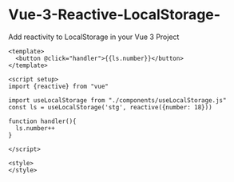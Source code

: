 # Vue-3-Reactive-LocalStorage-
Add reactivity to LocalStorage in your Vue 3 Project 

```vue
<template>
  <button @click="handler">{{ls.number}}</button>
</template>

<script setup>
import {reactive} from "vue"

import useLocalStorage from "./components/useLocalStorage.js"
const ls = useLocalStorage('stg', reactive({number: 18}))

function handler(){
  ls.number++
}

</script>

<style>
</style>
```
